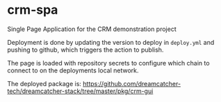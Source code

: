 # crm-spa
Single Page Application for the CRM demonstration project

Deployment is done by updating the version to deploy in `deploy.yml` and pushing to github, which triggers the action to publish.

The page is loaded with repository secrets to configure which chain to connect to on the deployments local network.

The deployed package is: https://github.com/dreamcatcher-tech/dreamcatcher-stack/tree/master/pkg/crm-gui